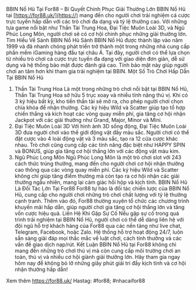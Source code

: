 
BBIN Nổ Hũ Tại For88 – Bí Quyết Chinh Phục Giải Thưởng Lớn
BBIN Nổ Hũ tại [https://for88.uk/](https://) mang đến cho người chơi trải nghiệm cá cược trực tuyến hấp dẫn với các trò chơi đa dạng và tỷ lệ thưởng cao. Với những tựa game nổi bật như Thần Tài Trung Hoa, Đại Tiệc Muôn Loài 3D, và Ngũ Phúc Long Môn, người chơi sẽ có cơ hội chinh phục những giải thưởng lớn.
Tìm Hiểu Về Sảnh BBIN Nổ Hũ
Sảnh BBIN Nổ Hũ được thành lập vào năm 1999 và đã nhanh chóng phát triển trở thành một trong những nhà cung cấp phần mềm iGaming hàng đầu tại châu Á. Tại đây, người chơi có thể lựa chọn từ nhiều trò chơi cá cược trực tuyến đa dạng với giao diện đơn giản, dễ sử dụng và hệ thống bảo mật được đánh giá cao. Tính bảo mật này giúp người chơi an tâm hơn khi tham gia trải nghiệm tại BBIN.
Một Số Trò Chơi Hấp Dẫn Tại BBIN Nổ Hũ
1. Thần Tài Trung Hoa
Là một trong những trò chơi nổi bật tại BBIN Nổ Hũ, Thần Tài Trung Hoa sở hữu 5 trục xoay và nhiều tính năng thú vị. Khi có 3 ký hiệu bất kỳ, kho tiền thần tài sẽ mở ra, cho phép người chơi chọn chìa khóa để nhận thưởng. Các ký hiệu Wild và Scatter giúp tạo tổ hợp chiến thắng và kích hoạt các vòng quay miễn phí, gia tăng cơ hội nhận Jackpot với các giải thưởng như Grand, Major, Minor và Mini.
2. Đại Tiệc Muôn Loài 3D
Với hình ảnh 3D sống động, Đại Tiệc Muôn Loài 3D đưa người chơi vào thế giới động vật đầy màu sắc. Người chơi có thể đặt cược vào 4 loài động vật và 3 màu sắc, tạo ra 12 cửa cược khác nhau. Trò chơi cũng cung cấp các tính năng đặc biệt như HAPPY SPIN và BONUS, giúp gia tăng cơ hội thắng lớn với các động vật màu kim.
3. Ngũ Phúc Long Môn
Ngũ Phúc Long Môn là một trò chơi slot với 243 cách thức trúng thưởng, mang đến cho người chơi cơ hội nhận thưởng cao thông qua các vòng quay miễn phí. Các ký hiệu Wild và Scatter không chỉ giúp tăng điểm thưởng mà còn tạo ra cơ hội nhận các giải thưởng ngẫu nhiên, mang lại cảm giác hồi hộp và kịch tính.
BBIN Nổ Hũ Là Đối Tác Lớn Tại For88
For88 tự hào là đối tác chiến lược của BBIN Nổ Hũ, cung cấp cho người chơi những trò chơi chất lượng với tỷ lệ thưởng cạnh tranh. Thêm vào đó, For88 thường xuyên tổ chức các chương trình khuyến mãi hấp dẫn, giúp người chơi gia tăng cơ hội thắng lớn và tăng vốn cược hiệu quả.
Liên Hệ Khi Gặp Sự Cố
Nếu gặp sự cố trong quá trình trải nghiệm tại BBIN Nổ Hũ, người chơi có thể dễ dàng liên hệ với đội ngũ hỗ trợ khách hàng của For88 qua các nền tảng như live chat, Telegram, Facebook, hoặc Zalo. Hệ thống hỗ trợ hoạt động 24/7, luôn sẵn sàng giải đáp mọi thắc mắc về luật chơi, cách tính thưởng và các vấn đề giao dịch nạp/rút.
Kết Luận
BBIN Nổ Hũ tại For88 không chỉ mang đến những trò chơi thú vị mà còn cung cấp môi trường chơi an toàn, thú vị và nhiều cơ hội giành giải thưởng lớn. Hãy tham gia ngay hôm nay để không bỏ lỡ những giây phút giải trí đầy kịch tính và cơ hội nhận thưởng hấp dẫn!


Xem thêm https://for88.uk/
Hastag: #for88; #nhacaifor88
